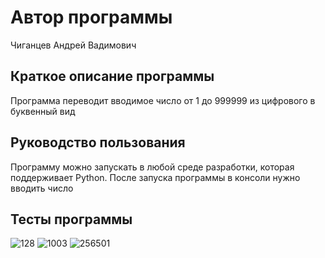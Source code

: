 # Автор программы
Чиганцев Андрей Вадимович
## Краткое описание программы
Программа переводит вводимое число от 1 до 999999 из цифрового в буквенный вид
## Руководство пользования
Программу можно запускать в любой среде разработки, которая поддерживает Python. После запуска программы в консоли нужно вводить число
## Тесты программы
![128](https://user-images.githubusercontent.com/113791059/190889858-ac4cd640-06e7-4576-aad3-74d6f7832066.PNG)
![1003](https://user-images.githubusercontent.com/113791059/190889860-cb20097a-985d-4928-8caa-d744f0889ad6.PNG)
![256501](https://user-images.githubusercontent.com/113791059/190889862-e2a77dfc-b362-4bf2-8064-0c9f172584f6.PNG)
